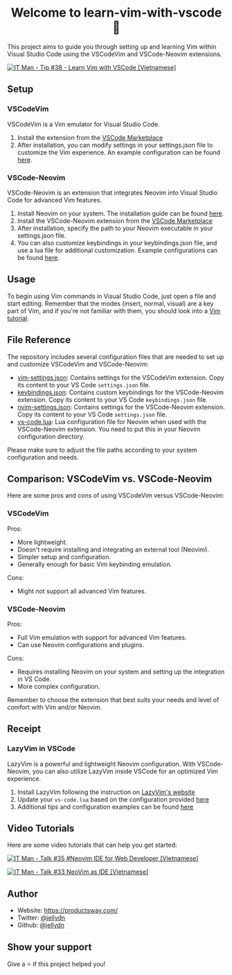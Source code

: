 <h1 align="center">Welcome to learn-vim-with-vscode 👋</h1>
<p>
This project aims to guide you through setting up and learning Vim within Visual Studio Code using the VSCodeVim and VSCode-Neovim extensions.
</p>

[![IT Man - Tip #38 - Learn Vim with VSCode [Vietnamese]](https://i.ytimg.com/vi/yTTPRm0ACl0/hqdefault.jpg)](https://www.youtube.com/watch?v=yTTPRm0ACl0)

## Setup

### VSCodeVim

VSCodeVim is a Vim emulator for Visual Studio Code.

1. Install the extension from the [VSCode Marketplace](https://marketplace.visualstudio.com/items?itemName=vscodevim.vim)
2. After installation, you can modify settings in your settings.json file to customize the Vim experience. An example configuration can be found [here](https://github.com/VSCodeVim/Vim).

### VSCode-Neovim

VSCode-Neovim is an extension that integrates Neovim into Visual Studio Code for advanced Vim features.

1. Install Neovim on your system. The installation guide can be found [here](https://github.com/neovim/neovim/wiki/Installing-Neovim).
2. Install the VSCode-Neovim extension from the [VSCode Marketplace](https://marketplace.visualstudio.com/items?itemName=asvetliakov.vscode-neovim)
3. After installation, specify the path to your Neovim executable in your settings.json file.
4. You can also customize keybindings in your keybindings.json file, and use a lua file for additional customization. Example configurations can be found [here](https://github.com/vscode-neovim/vscode-neovim).

## Usage

To begin using Vim commands in Visual Studio Code, just open a file and start editing. Remember that the modes (insert, normal, visual) are a key part of Vim, and if you're not familiar with them, you should look into a [Vim tutorial](https://www.openvim.com/).

## File Reference

The repository includes several configuration files that are needed to set up and customize VSCodeVim and VSCode-Neovim:

- [vim-settings.json](./vim-settings.json): Contains settings for the VSCodeVim extension. Copy its content to your VS Code `settings.json` file.
- [keybindings.json](./keybindings.json): Contains custom keybindings for the VSCode-Neovim extension. Copy its content to your VS Code `keybindings.json` file.
- [nvim-settings.json](./nvim-settings.json): Contains settings for the VSCode-Neovim extension. Copy its content to your VS Code `settings.json` file.
- [vs-code.lua](./vs-code.lua): Lua configuration file for Neovim when used with the VSCode-Neovim extension. You need to put this in your Neovim configuration directory.

Please make sure to adjust the file paths according to your system configuration and needs.

## Comparison: VSCodeVim vs. VSCode-Neovim

Here are some pros and cons of using VSCodeVim versus VSCode-Neovim:

### VSCodeVim

Pros:

- More lightweight.
- Doesn't require installing and integrating an external tool (Neovim).
- Simpler setup and configuration.
- Generally enough for basic Vim keybinding emulation.

Cons:

- Might not support all advanced Vim features.

### VSCode-Neovim

Pros:

- Full Vim emulation with support for advanced Vim features.
- Can use Neovim configurations and plugins.

Cons:

- Requires installing Neovim on your system and setting up the integration in VS Code.
- More complex configuration.

Remember to choose the extension that best suits your needs and level of comfort with Vim and/or Neovim.

## Receipt

### LazyVim in VSCode

LazyVim is a powerful and lightweight Neovim configuration. With VSCode-Neovim, you can also utilize LazyVim inside VSCode for an optimized Vim experience.

1. Install LazyVim following the instruction on [LazyVim's website](https://www.lazyvim.org)
2. Update your `vs-code.lua` based on the configuration provided [here](https://www.lazyvim.org/plugins/extras/vscode)
3. Additional tips and configuration examples can be found [here](https://www.lazyvim.org/configuration/tips)

## Video Tutorials

Here are some video tutorials that can help you get started:

[![IT Man - Talk #35 #Neovim IDE for Web Developer [Vietnamese]](https://i.ytimg.com/vi/3EbgMJ-RcWY/mqdefault.jpg)](https://www.youtube.com/watch?v=3EbgMJ-RcWY)

[![IT Man - Talk #33 NeoVim as IDE [Vietnamese]](https://i.ytimg.com/vi/dFi8CzvqkNE/mqdefault.jpg)](https://www.youtube.com/watch?v=dFi8CzvqkNE)

## Author

- Website: https://productsway.com/
- Twitter: [@jellydn](https://twitter.com/jellydn)
- Github: [@jellydn](https://github.com/jellydn)

## Show your support

Give a ⭐️ if this project helped you!
